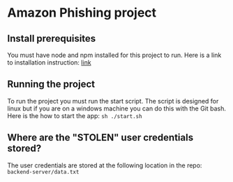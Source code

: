 # Amazon Phishing project

## Install prerequisites
You must have node and npm installed for this project to run.
Here is a link to installation instruction: [link](https://kinsta.com/blog/how-to-install-node-js/)

## Running the project
To run the project you must run the start script.
The script is designed for linux but if you are on a windows machine you can do this with the Git bash.
Here is the how to start the app: `sh ./start.sh`

## Where are the "STOLEN" user credentials stored?
The user credentials are stored at the following location in the repo: `backend-server/data.txt`
